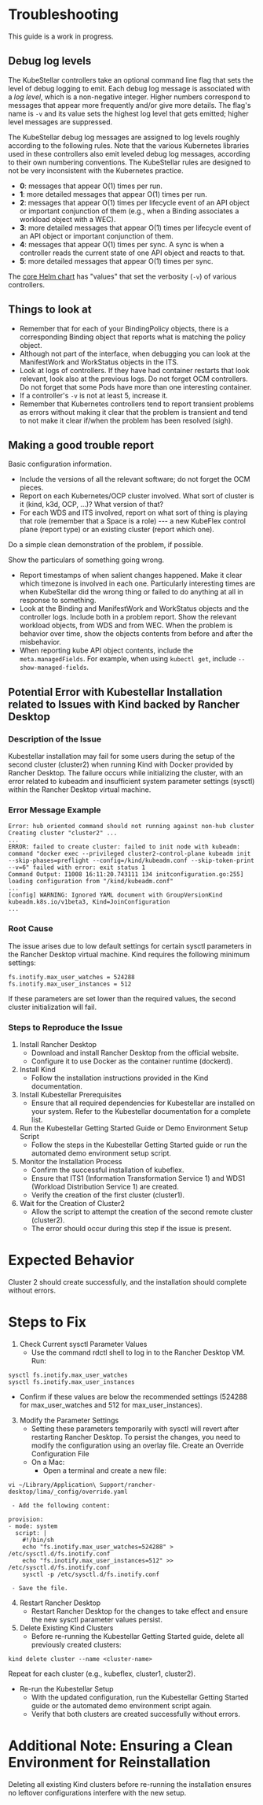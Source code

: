 # Troubleshooting

This guide is a work in progress.

## Debug log levels

The KubeStellar controllers take an optional command line flag that
sets the level of debug logging to emit. Each debug log message is
associated with a _log level_, which is a non-negative integer. Higher
numbers correspond to messages that appear more frequently and/or give
more details. The flag's name is `-v` and its value sets the highest
log level that gets emitted; higher level messages are suppressed.

The KubeStellar debug log messages are assigned to log levels roughly
according to the following rules. Note that the various Kubernetes
libraries used in these controllers also emit leveled debug log
messages, according to their own numbering conventions. The
KubeStellar rules are designed to not be very inconsistent with the
Kubernetes practice.

- **0**: messages that appear O(1) times per run.
- **1**: more detailed messages that appear O(1) times per run.
- **2**: messages that appear O(1) times per lifecycle event of an API object or important conjunction of them (e.g., when a Binding associates a workload object with a WEC).
- **3**: more detailed messages that appear O(1) times per lifecycle event of an API object or important conjunction of them.
- **4**: messages that appear O(1) times per sync. A sync is when a controller reads the current state of one API object and reacts to that.
- **5**: more detailed messages that appear O(1) times per sync.

The [core Helm chart](core-chart.md) has "values" that set the
verbosity (`-v`) of various controllers.

## Things to look at

- Remember that for each of your BindingPolicy objects, there is a corresponding Binding object that reports what is matching the policy object.
- Although not part of the interface, when debugging you can look at the ManifestWork and WorkStatus objects in the ITS.
- Look at logs of controllers. If they have had container restarts that look relevant, look also at the previous logs. Do not forget OCM controllers. Do not forget that some Pods have more than one interesting container.
- If a controller's `-v` is not at least 5, increase it.
- Remember that Kubernetes controllers tend to report transient problems as errors without making it clear that the problem is transient and tend to not make it clear if/when the problem has been resolved (sigh).

## Making a good trouble report

Basic configuration information.

- Include the versions of all the relevant software; do not forget the OCM pieces.
- Report on each Kubernetes/OCP cluster involved. What sort of cluster is it (kind, k3d, OCP, ...)? What version of that?
- For each WDS and ITS involved, report on what sort of thing is playing that role (remember that a Space is a role) --- a new KubeFlex control plane (report type) or an existing cluster (report which one).

Do a simple clean demonstration of the problem, if possible.

Show the particulars of something going wrong.

- Report timestamps of when salient changes happened. Make it clear which timezone is involved in each one. Particularly interesting times are when KubeStellar did the wrong thing or failed to do anything at all in response to something.
- Look at the Binding and ManifestWork and WorkStatus objects and the controller logs. Include both in a problem report. Show the relevant workload objects, from WDS and from WEC. When the problem is behavior over time, show the objects contents from before and after the misbehavior.
- When reporting kube API object contents, include the `meta.managedFields`. For example, when using `kubectl get`, include `--show-managed-fields`.

## Potential Error with Kubestellar Installation related to Issues with Kind backed by Rancher Desktop
### Description of the Issue

Kubestellar installation may fail for some users during the setup of the second cluster (cluster2) when running Kind with Docker provided by Rancher Desktop. The failure occurs while initializing the cluster, with an error related to kubeadm and insufficient system parameter settings (sysctl) within the Rancher Desktop virtual machine.

### Error Message Example

```
Error: hub oriented command should not running against non-hub cluster
Creating cluster "cluster2" ...
...
ERROR: failed to create cluster: failed to init node with kubeadm: command "docker exec --privileged cluster2-control-plane kubeadm init --skip-phases=preflight --config=/kind/kubeadm.conf --skip-token-print --v=6" failed with error: exit status 1
Command Output: I1008 16:11:20.743111 134 initconfiguration.go:255] loading configuration from "/kind/kubeadm.conf"
...
[config] WARNING: Ignored YAML document with GroupVersionKind kubeadm.k8s.io/v1beta3, Kind=JoinConfiguration
...
```

### Root Cause

The issue arises due to low default settings for certain sysctl parameters in the Rancher Desktop virtual machine. Kind requires the following minimum settings:

```
fs.inotify.max_user_watches = 524288
fs.inotify.max_user_instances = 512
```

If these parameters are set lower than the required values, the second cluster initialization will fail.

### Steps to Reproduce the Issue
1. Install Rancher Desktop
   - Download and install Rancher Desktop from the official website.
   - Configure it to use Docker as the container runtime (dockerd).
2. Install Kind
   - Follow the installation instructions provided in the Kind documentation.
3. Install Kubestellar Prerequisites
   - Ensure that all required dependencies for Kubestellar are installed on your system. Refer to the Kubestellar documentation for a complete list.
4. Run the Kubestellar Getting Started Guide or Demo Environment Setup Script
   - Follow the steps in the Kubestellar Getting Started guide or run the automated demo environment setup script.
5. Monitor the Installation Process
   - Confirm the successful installation of kubeflex.
   - Ensure that ITS1 (Information Transformation Service 1) and WDS1 (Workload Distribution Service 1) are created.
   - Verify the creation of the first cluster (cluster1).
6. Wait for the Creation of Cluster2
   - Allow the script to attempt the creation of the second remote cluster (cluster2).
   - The error should occur during this step if the issue is present.

# Expected Behavior

Cluster 2 should create successfully, and the installation should complete without errors.

# Steps to Fix
1. Check Current sysctl Parameter Values
   - Use the command rdctl shell to log in to the Rancher Desktop VM.
Run:
```
sysctl fs.inotify.max_user_watches
sysctl fs.inotify.max_user_instances
```
   - Confirm if these values are below the recommended settings (524288 for max_user_watches and 512 for max_user_instances).
3. Modify the Parameter Settings
   - Setting these parameters temporarily with sysctl will revert after restarting Rancher Desktop. To persist the changes, you need to modify the configuration using an overlay file.
Create an Override Configuration File
   - On a Mac:
     - Open a terminal and create a new file:
```
vi ~/Library/Application\ Support/rancher-desktop/lima/_config/override.yaml
```
     - Add the following content:
```
provision:
- mode: system
  script: |
    #!/bin/sh
    echo "fs.inotify.max_user_watches=524288" > /etc/sysctl.d/fs.inotify.conf
    echo "fs.inotify.max_user_instances=512" >> /etc/sysctl.d/fs.inotify.conf
    sysctl -p /etc/sysctl.d/fs.inotify.conf
```
     - Save the file.
4. Restart Rancher Desktop
   - Restart Rancher Desktop for the changes to take effect and ensure the new sysctl parameter values persist.
5. Delete Existing Kind Clusters
   - Before re-running the Kubestellar Getting Started guide, delete all previously created clusters:

```
kind delete cluster --name <cluster-name>
```
Repeat for each cluster (e.g., kubeflex, cluster1, cluster2).
   - Re-run the Kubestellar Setup
     - With the updated configuration, run the Kubestellar Getting Started guide or the automated demo environment script again.
     - Verify that both clusters are created successfully without errors.

# Additional Note: Ensuring a Clean Environment for Reinstallation
Deleting all existing Kind clusters before re-running the installation ensures no leftover configurations interfere with the new setup.
